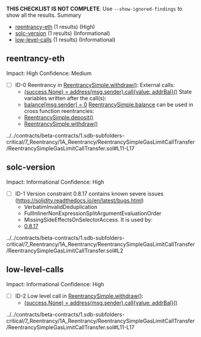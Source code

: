 **THIS CHECKLIST IS NOT COMPLETE**. Use `--show-ignored-findings` to show all the results.
Summary
 - [reentrancy-eth](#reentrancy-eth) (1 results) (High)
 - [solc-version](#solc-version) (1 results) (Informational)
 - [low-level-calls](#low-level-calls) (1 results) (Informational)
## reentrancy-eth
Impact: High
Confidence: Medium
 - [ ] ID-0
Reentrancy in [ReentrancySimple.withdraw()](../../contracts/beta-contracts/1.sdb-subfolders-critical/7_Reentrancy/1A_Reentrancy/ReentrancySimpleGasLimitCallTransfer/ReentrancySimpleGasLimitCallTransfer.sol#L11-L17):
	External calls:
	- [(success,None) = address(msg.sender).call{value: addrBal}()](../../contracts/beta-contracts/1.sdb-subfolders-critical/7_Reentrancy/1A_Reentrancy/ReentrancySimpleGasLimitCallTransfer/ReentrancySimpleGasLimitCallTransfer.sol#L13)
	State variables written after the call(s):
	- [balance[msg.sender] = 0](../../contracts/beta-contracts/1.sdb-subfolders-critical/7_Reentrancy/1A_Reentrancy/ReentrancySimpleGasLimitCallTransfer/ReentrancySimpleGasLimitCallTransfer.sol#L15)
	[ReentrancySimple.balance](../../contracts/beta-contracts/1.sdb-subfolders-critical/7_Reentrancy/1A_Reentrancy/ReentrancySimpleGasLimitCallTransfer/ReentrancySimpleGasLimitCallTransfer.sol#L5) can be used in cross function reentrancies:
	- [ReentrancySimple.deposit()](../../contracts/beta-contracts/1.sdb-subfolders-critical/7_Reentrancy/1A_Reentrancy/ReentrancySimpleGasLimitCallTransfer/ReentrancySimpleGasLimitCallTransfer.sol#L7-L9)
	- [ReentrancySimple.withdraw()](../../contracts/beta-contracts/1.sdb-subfolders-critical/7_Reentrancy/1A_Reentrancy/ReentrancySimpleGasLimitCallTransfer/ReentrancySimpleGasLimitCallTransfer.sol#L11-L17)

../../contracts/beta-contracts/1.sdb-subfolders-critical/7_Reentrancy/1A_Reentrancy/ReentrancySimpleGasLimitCallTransfer/ReentrancySimpleGasLimitCallTransfer.sol#L11-L17


## solc-version
Impact: Informational
Confidence: High
 - [ ] ID-1
Version constraint 0.8.17 contains known severe issues (https://solidity.readthedocs.io/en/latest/bugs.html)
	- VerbatimInvalidDeduplication
	- FullInlinerNonExpressionSplitArgumentEvaluationOrder
	- MissingSideEffectsOnSelectorAccess.
It is used by:
	- [0.8.17](../../contracts/beta-contracts/1.sdb-subfolders-critical/7_Reentrancy/1A_Reentrancy/ReentrancySimpleGasLimitCallTransfer/ReentrancySimpleGasLimitCallTransfer.sol#L2)

../../contracts/beta-contracts/1.sdb-subfolders-critical/7_Reentrancy/1A_Reentrancy/ReentrancySimpleGasLimitCallTransfer/ReentrancySimpleGasLimitCallTransfer.sol#L2


## low-level-calls
Impact: Informational
Confidence: High
 - [ ] ID-2
Low level call in [ReentrancySimple.withdraw()](../../contracts/beta-contracts/1.sdb-subfolders-critical/7_Reentrancy/1A_Reentrancy/ReentrancySimpleGasLimitCallTransfer/ReentrancySimpleGasLimitCallTransfer.sol#L11-L17):
	- [(success,None) = address(msg.sender).call{value: addrBal}()](../../contracts/beta-contracts/1.sdb-subfolders-critical/7_Reentrancy/1A_Reentrancy/ReentrancySimpleGasLimitCallTransfer/ReentrancySimpleGasLimitCallTransfer.sol#L13)

../../contracts/beta-contracts/1.sdb-subfolders-critical/7_Reentrancy/1A_Reentrancy/ReentrancySimpleGasLimitCallTransfer/ReentrancySimpleGasLimitCallTransfer.sol#L11-L17


